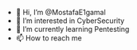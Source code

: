 - 👋 Hi, I’m @MostafaE1gamal
- 👀 I’m interested in CyberSecurity
- 🌱 I’m currently learning Pentesting
- 📫 How to reach me 

<!---
MostafaE1gamal/MostafaE1gamal is a ✨ special ✨ repository because its `README.md` (this file) appears on your GitHub profile.
You can click the Preview link to take a look at your changes.
--->
